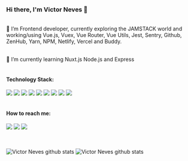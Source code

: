### Hi there, I'm Victor Neves 👋

\
🔭 I’m Frontend developer, currently exploring the JAMSTACK world and working/using Vue.js, Vuex, Vue Router, Vue Utils, Jest, Sentry, Github, ZenHub, Yarn, NPM, Netlify, Vercel and Buddy.

\
🌱 I’m currently learning Nuxt.js Node.js and Express
<br/><br/>

#### Technology Stack:

![](https://img.shields.io/badge/html-%23239120.svg?&style=for-the-badge&logo=html5&logoColor=white) ![](https://img.shields.io/badge/html5%20-%23E34F26.svg?&style=for-the-badge&logo=html5&logoColor=white) ![](https://img.shields.io/badge/css-%23239120.svg?&style=for-the-badge&logo=css3&logoColor=white) ![](https://img.shields.io/badge/css3%20-%231572B6.svg?&style=for-the-badge&logo=css3&logoColor=white) ![](https://img.shields.io/badge/sass%20-%23CC6699.svg?&style=for-the-badge&logo=sass&logoColor=white) ![](https://img.shields.io/badge/javascript-%23F7DF1E.svg?&style=for-the-badge&logo=javascript&logoColor=black) ![](https://img.shields.io/badge/jquery%20-%230769AD.svg?&style=for-the-badge&logo=jquery&logoColor=white) ![](https://img.shields.io/badge/vuejs%20-%2335495e.svg?&style=for-the-badge&logo=vue.js&logoColor=%234FC08D) ![](https://img.shields.io/badge/netlify%20-00C7B7.svg?&style=for-the-badge&logo=netlify&logoColor=white)
<br/><br/>

#### How to reach me:
[![](https://img.shields.io/badge/twitter-%231DA1F2.svg?&style=for-the-badge&logo=twitter&logoColor=white)](https://twitter.com/vitorneves) [![](https://img.shields.io/badge/linkedin-%230077B5.svg?&style=for-the-badge&logo=linkedin&logoColor=white)](https://www.linkedin.com/in/victorneves-frontend/) [![](https://img.shields.io/badge/github-%23100000.svg?&style=for-the-badge&logo=github&logoColor=white)](https://github.com/victorlmneves)

<br/><br/>
<img align="top" src="https://github-readme-stats.vercel.app/api?username=victorlmneves&show_icons=true&hide=stars,contribs&count_private=true&theme=dark&layout=compact" alt="Victor Neves github stats" /> <img align="top" src="https://github-readme-stats.vercel.app/api/top-langs/?username=victorlmneves&theme=dark&layout=compact&langs_count=6" alt="Victor Neves github stats" />

<!--
![Victor Neves github stats](https://github-readme-stats.vercel.app/api?username=victorlmneves&show_icons=true&hide=stars,contribs&count_private=true&theme=dark&layout=compact)
[![Top Langs](https://github-readme-stats.vercel.app/api/top-langs/?username=victorlmneves&theme=dark&layout=compact)](https://github.com/victorlmneves/github-readme-stats)
-->

<!--
**victorlmneves/victorlmneves** is a ✨ _special_ ✨ repository because its `README.md` (this file) appears on your GitHub profile.

Here are some ideas to get you started:

- 🔭 I’m currently working on ...
- 🌱 I’m currently learning ...
- 👯 I’m looking to collaborate on ...
- 🤔 I’m looking for help with ...
- 💬 Ask me about ...
- 📫 How to reach me: ...
- 😄 Pronouns: ...
- ⚡ Fun fact: ...
-->
